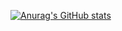 [![Anurag's GitHub stats](https://github-readme-stats.vercel.app/api?username=nshern&theme=transparent&show_icons=true&show=reviews,prs_merged,prs_merged_percentage)](https://github.com/anuraghazra/github-readme-stats)

